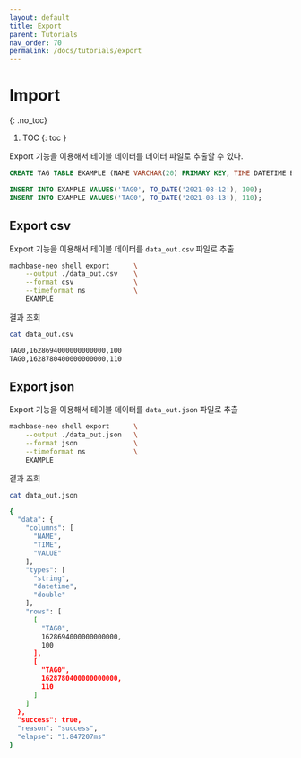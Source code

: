 ```yaml
---
layout: default
title: Export
parent: Tutorials
nav_order: 70
permalink: /docs/tutorials/export
---
```


# Import
{: .no_toc}

1. TOC
{: toc }

Export 기능을 이용해서 테이블 데이터를 데이터 파일로 추출할 수 있다.

```sql
CREATE TAG TABLE EXAMPLE (NAME VARCHAR(20) PRIMARY KEY, TIME DATETIME BASETIME, VALUE DOUBLE SUMMARIZED);

INSERT INTO EXAMPLE VALUES('TAG0', TO_DATE('2021-08-12'), 100);
INSERT INTO EXAMPLE VALUES('TAG0', TO_DATE('2021-08-13'), 110);
```

## Export csv

Export 기능을 이용해서 테이블 데이터를 `data_out.csv` 파일로 추출

```sh
machbase-neo shell export      \
    --output ./data_out.csv    \
    --format csv               \
    --timeformat ns            \
    EXAMPLE
```

결과 조회

```sh
cat data_out.csv 

TAG0,1628694000000000000,100
TAG0,1628780400000000000,110
```

## Export json

Export 기능을 이용해서 테이블 데이터를 `data_out.json` 파일로 추출

```sh
machbase-neo shell export      \
    --output ./data_out.json   \
    --format json              \
    --timeformat ns            \
    EXAMPLE
```

결과 조회

```sh
cat data_out.json

{
  "data": {
    "columns": [
      "NAME",
      "TIME",
      "VALUE"
    ],
    "types": [
      "string",
      "datetime",
      "double"
    ],
    "rows": [
      [
        "TAG0",
        1628694000000000000,
        100
      ],
      [
        "TAG0",
        1628780400000000000,
        110
      ]
    ]
  },
  "success": true,
  "reason": "success",
  "elapse": "1.847207ms"
}
```

